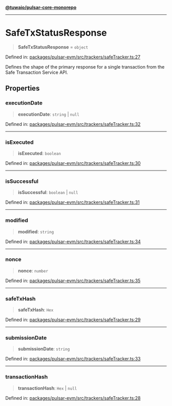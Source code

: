 [**@tuwaio/pulsar-core-monorepo**](../../../README.md)

***

# SafeTxStatusResponse

> **SafeTxStatusResponse** = `object`

Defined in: [packages/pulsar-evm/src/trackers/safeTracker.ts:27](https://github.com/TuwaIO/pulsar-core/blob/f426f4bfc26016d7fbea4fd9c0d9ff73fe1677fe/packages/pulsar-evm/src/trackers/safeTracker.ts#L27)

Defines the shape of the primary response for a single transaction from the Safe Transaction Service API.

## Properties

### executionDate

> **executionDate**: `string` \| `null`

Defined in: [packages/pulsar-evm/src/trackers/safeTracker.ts:32](https://github.com/TuwaIO/pulsar-core/blob/f426f4bfc26016d7fbea4fd9c0d9ff73fe1677fe/packages/pulsar-evm/src/trackers/safeTracker.ts#L32)

***

### isExecuted

> **isExecuted**: `boolean`

Defined in: [packages/pulsar-evm/src/trackers/safeTracker.ts:30](https://github.com/TuwaIO/pulsar-core/blob/f426f4bfc26016d7fbea4fd9c0d9ff73fe1677fe/packages/pulsar-evm/src/trackers/safeTracker.ts#L30)

***

### isSuccessful

> **isSuccessful**: `boolean` \| `null`

Defined in: [packages/pulsar-evm/src/trackers/safeTracker.ts:31](https://github.com/TuwaIO/pulsar-core/blob/f426f4bfc26016d7fbea4fd9c0d9ff73fe1677fe/packages/pulsar-evm/src/trackers/safeTracker.ts#L31)

***

### modified

> **modified**: `string`

Defined in: [packages/pulsar-evm/src/trackers/safeTracker.ts:34](https://github.com/TuwaIO/pulsar-core/blob/f426f4bfc26016d7fbea4fd9c0d9ff73fe1677fe/packages/pulsar-evm/src/trackers/safeTracker.ts#L34)

***

### nonce

> **nonce**: `number`

Defined in: [packages/pulsar-evm/src/trackers/safeTracker.ts:35](https://github.com/TuwaIO/pulsar-core/blob/f426f4bfc26016d7fbea4fd9c0d9ff73fe1677fe/packages/pulsar-evm/src/trackers/safeTracker.ts#L35)

***

### safeTxHash

> **safeTxHash**: `Hex`

Defined in: [packages/pulsar-evm/src/trackers/safeTracker.ts:29](https://github.com/TuwaIO/pulsar-core/blob/f426f4bfc26016d7fbea4fd9c0d9ff73fe1677fe/packages/pulsar-evm/src/trackers/safeTracker.ts#L29)

***

### submissionDate

> **submissionDate**: `string`

Defined in: [packages/pulsar-evm/src/trackers/safeTracker.ts:33](https://github.com/TuwaIO/pulsar-core/blob/f426f4bfc26016d7fbea4fd9c0d9ff73fe1677fe/packages/pulsar-evm/src/trackers/safeTracker.ts#L33)

***

### transactionHash

> **transactionHash**: `Hex` \| `null`

Defined in: [packages/pulsar-evm/src/trackers/safeTracker.ts:28](https://github.com/TuwaIO/pulsar-core/blob/f426f4bfc26016d7fbea4fd9c0d9ff73fe1677fe/packages/pulsar-evm/src/trackers/safeTracker.ts#L28)
